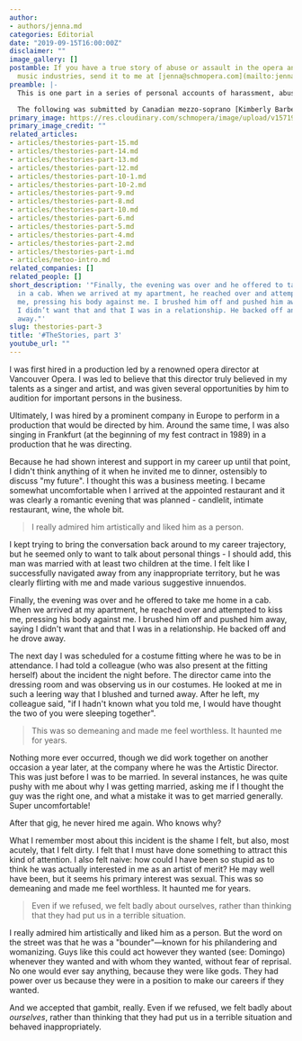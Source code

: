 ```yaml
---
author:
- authors/jenna.md
categories: Editorial
date: "2019-09-15T16:00:00Z"
disclaimer: ""
image_gallery: []
postamble: If you have a true story of abuse or assault in the opera and classical
  music industries, send it to me at [jenna@schmopera.com](mailto:jenna@schmopera.com).
preamble: |-
  This is one part in a series of personal accounts of harassment, abuse, and assault in the opera and classical music industries. These stories are published as told to me, with some details withheld at the author's request.

  The following was submitted by Canadian mezzo-soprano [Kimberly Barber](/authors/kimberly-barber/), who asked that I exclude all other names.
primary_image: https://res.cloudinary.com/schmopera/image/upload/v1571942571/media/2019/10/TheStories3-resized_e0ns5s.jpg
primary_image_credit: ""
related_articles:
- articles/thestories-part-15.md
- articles/thestories-part-14.md
- articles/thestories-part-13.md
- articles/thestories-part-12.md
- articles/thestories-part-10-1.md
- articles/thestories-part-10-2.md
- articles/thestories-part-9.md
- articles/thestories-part-8.md
- articles/thestories-part-10.md
- articles/thestories-part-6.md
- articles/thestories-part-5.md
- articles/thestories-part-4.md
- articles/thestories-part-2.md
- articles/thestories-part-i.md
- articles/metoo-intro.md
related_companies: []
related_people: []
short_description: '"Finally, the evening was over and he offered to take me home
  in a cab. When we arrived at my apartment, he reached over and attempted to kiss
  me, pressing his body against me. I brushed him off and pushed him away, saying
  I didn’t want that and that I was in a relationship. He backed off and he drove
  away."'
slug: thestories-part-3
title: '#TheStories, part 3'
youtube_url: ""
---
```

I was first hired in a production led by a renowned opera director at Vancouver Opera. I was led to believe that this director truly believed in my talents as a singer and artist, and was given several opportunities by him to audition for important persons in the business.

Ultimately, I was hired by a prominent company in Europe to perform in a production that would be directed by him. Around the same time, I was also singing in Frankfurt (at the beginning of my fest contract in 1989) in a production that he was directing.

Because he had shown interest and support in my career up until that point, I didn't think anything of it when he invited me to dinner, ostensibly to discuss "my future". I thought this was a business meeting. I became somewhat uncomfortable when I arrived at the appointed restaurant and it was clearly a romantic evening that was planned - candlelit, intimate restaurant, wine, the whole bit.

> I really admired him artistically and liked him as a person.

I kept trying to bring the conversation back around to my career trajectory, but he seemed only to want to talk about personal things - I should add, this man was married with at least two children at the time. I felt like I successfully navigated away from any inappropriate territory, but he was clearly flirting with me and made various suggestive innuendos.

Finally, the evening was over and he offered to take me home in a cab. When we arrived at my apartment, he reached over and attempted to kiss me, pressing his body against me. I brushed him off and pushed him away, saying I didn't want that and that I was in a relationship. He backed off and he drove away.

The next day I was scheduled for a costume fitting where he was to be in attendance. I had told a colleague (who was also present at the fitting herself) about the incident the night before. The director came into the dressing room and was observing us in our costumes. He looked at me in such a leering way that I blushed and turned away. After he left, my colleague said, "if I hadn't known what you told me, I would have thought the two of you were sleeping together".

> This was so demeaning and made me feel worthless. It haunted me for years.

Nothing more ever occurred, though we did work together on another occasion a year later, at the company where he was the Artistic Director. This was just before I was to be married. In several instances, he was quite pushy with me about why I was getting married, asking me if I thought the guy was the right one, and what a mistake it was to get married generally. Super uncomfortable!

After that gig, he never hired me again. Who knows why?

What I remember most about this incident is the shame I felt, but also, most acutely, that I felt dirty. I felt that I must have done something to attract this kind of attention. I also felt naive: how could I have been so stupid as to think he was actually interested in me as an artist of merit? He may well have been, but it seems his primary interest was sexual. This was so demeaning and made me feel worthless. It haunted me for years.

> Even if we refused, we felt badly about ourselves, rather than thinking that they had put us in a terrible situation.

I really admired him artistically and liked him as a person. But the word on the street was that he was a "bounder"—known for his philandering and womanizing. Guys like this could act however they wanted (see: Domingo) whenever they wanted and with whom they wanted, without fear of reprisal. No one would ever say anything, because they were like gods. They had power over us because they were in a position to make our careers if they wanted.

And we accepted that gambit, really. Even if we refused, we felt badly about _ourselves_, rather than thinking that they had put us in a terrible situation and behaved inappropriately.